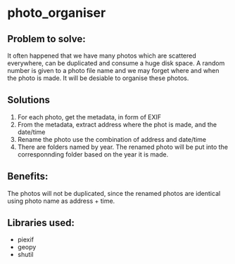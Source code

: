 # photo_organiser
## Problem to solve: 
It often happened that we have many photos which are scattered everywhere, can be duplicated and consume a huge disk space. A random number is given to a photo file name and we may forget where and when the photo is made. It will be desiable to organise these photos.

## Solutions
1. For each photo, get the metadata, in form of EXIF
2. From the metadata, extract address where the phot is made, and the date/time
3. Rename the photo use the combination of address and date/time
4. There are folders named by year. The renamed photo will be put into the corresponnding folder based on the year it is made.

## Benefits:
The photos will not be duplicated, since the renamed photos are identical using photo name as address + time. 

## Libraries used:
* piexif
* geopy
* shutil
